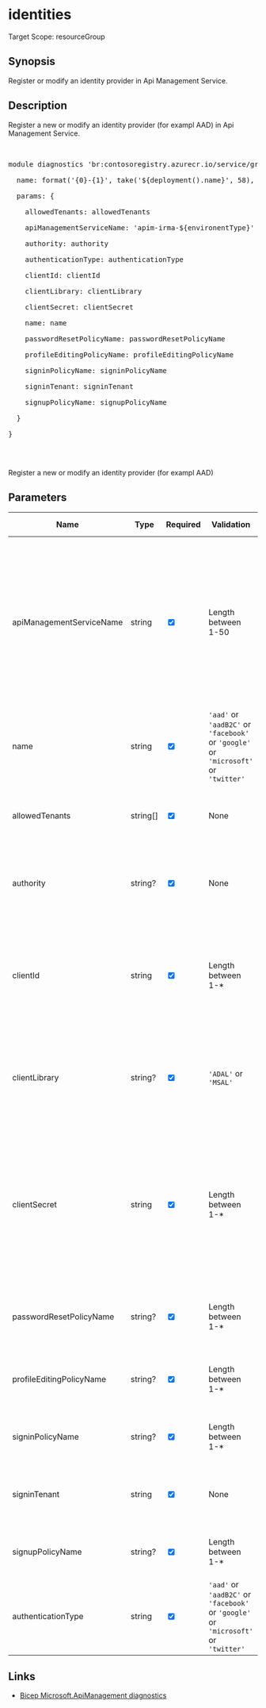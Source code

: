 ﻿# identities

Target Scope: resourceGroup

## Synopsis
Register or modify an identity provider in Api Management Service.

## Description
Register a new or modify an identity provider (for exampl AAD) in Api Management Service.<br>
<pre><br>
module diagnostics 'br:contosoregistry.azurecr.io/service/groups.bicep' = {<br>
  name: format('{0}-{1}', take('${deployment().name}', 58), 'groups')<br>
  params: {<br>
    allowedTenants: allowedTenants<br>
    apiManagementServiceName: 'apim-irma-${environentType}'<br>
    authority: authority<br>
    authenticationType: authenticationType<br>
    clientId: clientId<br>
    clientLibrary: clientLibrary<br>
    clientSecret: clientSecret<br>
    name: name<br>
    passwordResetPolicyName: passwordResetPolicyName<br>
    profileEditingPolicyName: profileEditingPolicyName<br>
    signinPolicyName: signinPolicyName<br>
    signinTenant: signinTenant<br>
    signupPolicyName: signupPolicyName<br>
  }<br>
}<br>
</pre><br>
<p>Register a new or modify an identity provider (for exampl AAD) </p>

## Parameters
| Name | Type | Required | Validation | Default value | Description |
| -- |  -- | -- | -- | -- | -- |
| apiManagementServiceName | string | <input type="checkbox" checked> | Length between 1-50 | <pre></pre> | Character limit: 1-50<br><br>Valid characters:<br>Alphanumerics and hyphens.<br><br>Start with letter and end with alphanumeric.<br><br>Resource name must be unique across Azure. |
| name | string | <input type="checkbox" checked> | `'aad'` or `'aadB2C'` or `'facebook'` or `'google'` or `'microsoft'` or `'twitter'` | <pre></pre> | The resource name of the Identity Provider. |
| allowedTenants | string[] | <input type="checkbox" checked> | None | <pre></pre> | List of Allowed Tenants when configuring Azure Active Directory login. |
| authority | string? | <input type="checkbox" checked> | None | <pre></pre> | OpenID Connect discovery endpoint hostname for AAD or AAD B2C. |
| clientId | string | <input type="checkbox" checked> | Length between 1-* | <pre></pre> | Client Id of the Application in the external Identity Provider. It is App ID for Facebook login, Client ID for Google login, App ID for Microsoft. |
| clientLibrary | string? | <input type="checkbox" checked> | `'ADAL'` or `'MSAL'` | <pre></pre> | The client library to be used in the developer portal. Only applies to AAD and AAD B2C Identity Provider. |
| clientSecret | string | <input type="checkbox" checked> | Length between 1-* | <pre></pre> | Client secret of the Application in external Identity Provider, used to authenticate login request. For example, it is App Secret for Facebook login, API Key for Google login, Public Key for Microsoft. |
| passwordResetPolicyName | string? | <input type="checkbox" checked> | Length between 1-* | <pre></pre> | Password Reset Policy Name. Only applies to AAD B2C Identity Provider. |
| profileEditingPolicyName | string? | <input type="checkbox" checked> | Length between 1-* | <pre></pre> | Profile Editing Policy Name. Only applies to AAD B2C Identity Provider. |
| signinPolicyName | string? | <input type="checkbox" checked> | Length between 1-* | <pre></pre> | Signin Policy Name. Only applies to AAD B2C Identity Provider. |
| signinTenant | string | <input type="checkbox" checked> | None | <pre></pre> | The TenantId to use instead of Common when logging into Active Directory. |
| signupPolicyName | string? | <input type="checkbox" checked> | Length between 1-* | <pre></pre> | Signup Policy Name. Only applies to AAD B2C Identity Provider. |
| authenticationType | string | <input type="checkbox" checked> | `'aad'` or `'aadB2C'` or `'facebook'` or `'google'` or `'microsoft'` or `'twitter'` | <pre></pre> | dentity Provider Type identifier. |

## Links
- [Bicep Microsoft.ApiManagement diagnostics](https://learn.microsoft.com/en-us/azure/templates/microsoft.apimanagement/service/identityproviders?pivots=deployment-language-bicep)

